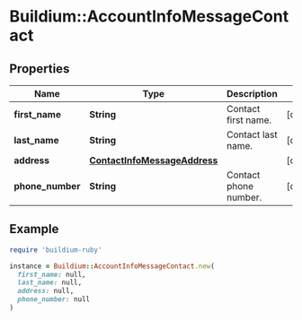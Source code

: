 # Buildium::AccountInfoMessageContact

## Properties

| Name | Type | Description | Notes |
| ---- | ---- | ----------- | ----- |
| **first_name** | **String** | Contact first name. | [optional] |
| **last_name** | **String** | Contact last name. | [optional] |
| **address** | [**ContactInfoMessageAddress**](ContactInfoMessageAddress.md) |  | [optional] |
| **phone_number** | **String** | Contact phone number. | [optional] |

## Example

```ruby
require 'buildium-ruby'

instance = Buildium::AccountInfoMessageContact.new(
  first_name: null,
  last_name: null,
  address: null,
  phone_number: null
)
```


